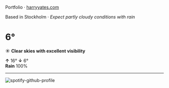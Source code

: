 Portfolio · [harryyates.com](https://harryyates.com)

<!-- WEATHER_START -->
Based in Stockholm · *Expect partly cloudy conditions with rain*

# 6°
☀️ **Clear skies with excellent visibility**

**↑** 16° **↓** 6°  
**Rain** 100%

---
<!-- WEATHER_END -->

<p align="left">
  <a>
    <img src="https://spotify-github-profile.kittinanx.com/api/view?uid=bigbello&cover_image=true&theme=natemoo-re&show_offline=true&background_color=121212&interchange=false&bar_color=53b14f&bar_color_cover=false" alt="spotify-github-profile">
  </a>
</p>